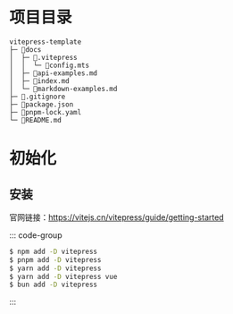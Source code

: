 # 项目目录

```
vitepress-template
├─ 📁docs
│  ├─ 📁.vitepress
│  │  └─ 📄config.mts
│  ├─ 📄api-examples.md
│  ├─ 📄index.md
│  └─ 📄markdown-examples.md
├─ 📄.gitignore
├─ 📄package.json
├─ 📄pnpm-lock.yaml
└─ 📄README.md
```

# 初始化

## 安装

官网链接：https://vitejs.cn/vitepress/guide/getting-started

::: code-group

```sh
$ npm add -D vitepress
$ pnpm add -D vitepress
$ yarn add -D vitepress
$ yarn add -D vitepress vue
$ bun add -D vitepress
```

:::

